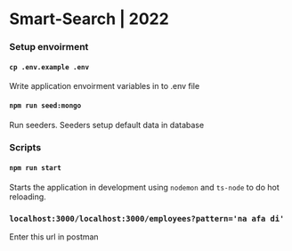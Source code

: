 # Smart-Search | 2022

### Setup envoirment

#### `cp .env.example .env`

Write application envoirment variables in to .env file

#### `npm run seed:mongo`

Run seeders. Seeders setup default data in database

### Scripts

#### `npm run start`

Starts the application in development using `nodemon` and `ts-node` to do hot reloading.

### `localhost:3000/localhost:3000/employees?pattern='na afa di'`

Enter this url in postman
